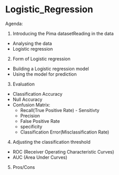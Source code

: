 # Logistic_Regression
Agenda:
1) Introducing the Pima datasetReading in the data
  - Analysing the data
  - Logistic regression

2) Form of Logistic regression
  - Building a Logistic regression model
  - Using the model for prediction
  
3) Evaluation
  - Classification Accuracy
  - Null Accuracy
  - Confusion Matrix:
      * Recall(True Positive Rate) - Sensitivty
      * Precision
      * False Positive Rate 
      * specificity
      * Classification Error(Misclassification Rate)
4) Adjusting the classification threshold
  - ROC (Receiver Operating Characteristic Curves)
  - AUC (Area Under Curves)
5) Pros/Cons
